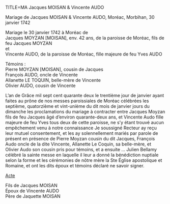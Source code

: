 TITLE=MA Jacques MOISAN & Vincente AUDO

Mariage de Jacques MOISAN & Vincente AUDO, Moréac, Morbihan, 30 janvier 1742

Mariage le 30 janvier 1742 à Moréac de  
Jacques MOYZAN [MOISAN], env. 42 ans, de la paroisse de Moréac, fils de feu Jacques MOYZAN  
et  
Vincente AUDO, de la paroisse de Moréac, fille majeure de feu Yves AUDO

Témoins :  
Pierre MOYZAN [MOISAN], cousin de Jacques  
François AUDO, oncle de Vincente  
Allanette LE TOQUIN, belle-mère de Vincente  
Olivier AUDO, cousin de Vincente

L’an de Grâce mil sept cent quarante deux le trentième jour de janvier ayant faites au prône de nos messes paroissiales de Moréac célébrées les septième, quatorzième et vint-unième du dit mois de janvier jours du dimanche les proclamations du mariage à contracter entre Jacques Moyzan fils de feu Jacques âgé d’environ quarante-deux ans, et Vincente Audo fille majeure de feu Yves tous deux de cette paroisse, ne s’y étant trouvé aucun empêchement venu à notre connaissance Je soussigné Recteur ay reçu leur mutuel consentement, et les ay solennellement mariés par parole de présent en présence de Pierre Moyzan cousin du dit Jacques, François Audo oncle de la dite Vincente, Allanette Le Coquin, sa belle-mère, et Olivier Audo son cousin pris pour témoins, et a ensuite … Julien Bellamy célébré la sainte messe en laquelle il leur a donné la bénédiction nuptiale selon la forme et les cérémonies de nôtre mère la Ste Église apostolique et Romaine, et ont les dits époux et témoins déclaré ne savoir signer.

<a href="https://adecang.github.io/gen/moreac/media/1742_0130_MA_jacques_moisan__vincente_audo.jpg">Acte</a>

Fils de Jacques MOISAN  
Époux de Vincente AUDO  
Père de Jaquette MOISAN

